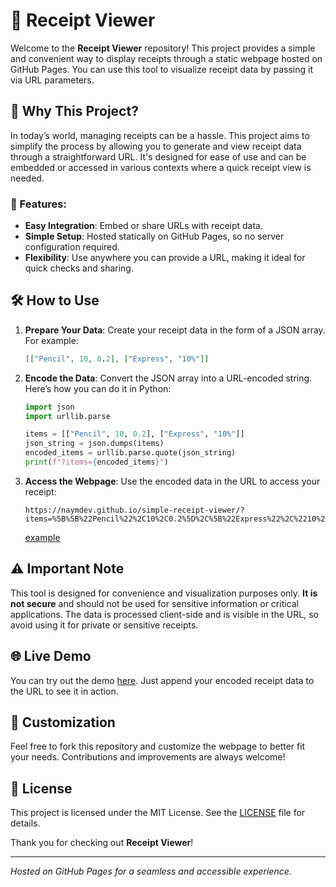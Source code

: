 # 📜 Receipt Viewer

Welcome to the **Receipt Viewer** repository! This project provides a simple and convenient way to display receipts through a static webpage hosted on GitHub Pages. You can use this tool to visualize receipt data by passing it via URL parameters.

## 📌 Why This Project?

In today’s world, managing receipts can be a hassle. This project aims to simplify the process by allowing you to generate and view receipt data through a straightforward URL. It's designed for ease of use and can be embedded or accessed in various contexts where a quick receipt view is needed.

### 🚀 Features:
- **Easy Integration**: Embed or share URLs with receipt data.
- **Simple Setup**: Hosted statically on GitHub Pages, so no server configuration required.
- **Flexibility**: Use anywhere you can provide a URL, making it ideal for quick checks and sharing.

## 🛠️ How to Use

1. **Prepare Your Data**: Create your receipt data in the form of a JSON array. For example:
    ```json
    [["Pencil", 10, 0.2], ["Express", "10%"]]
    ```

2. **Encode the Data**: Convert the JSON array into a URL-encoded string. Here’s how you can do it in Python:
    ```python
    import json
    import urllib.parse

    items = [["Pencil", 10, 0.2], ["Express", "10%"]]
    json_string = json.dumps(items)
    encoded_items = urllib.parse.quote(json_string)
    print(f"?items={encoded_items}")
    ```

3. **Access the Webpage**: Use the encoded data in the URL to access your receipt:
    ```
   https://naymdev.github.io/simple-receipt-viewer/?items=%5B%5B%22Pencil%22%2C10%2C0.2%5D%2C%5B%22Express%22%2C%2210%25%22%5D%5D
    ```
    [example](https://naymdev.github.io/simple-receipt-viewer/?items=%5B%5B%22Pencil%22%2C10%2C0.2%5D%2C%5B%22Express%22%2C%2210%25%22%5D%5D)

## ⚠️ Important Note

This tool is designed for convenience and visualization purposes only. **It is not secure** and should not be used for sensitive information or critical applications. The data is processed client-side and is visible in the URL, so avoid using it for private or sensitive receipts.

## 🌐 Live Demo

You can try out the demo [here](https://naymdev.github.io/simple-receipt-viewer/). Just append your encoded receipt data to the URL to see it in action.

## 🧩 Customization

Feel free to fork this repository and customize the webpage to better fit your needs. Contributions and improvements are always welcome!

## 📄 License

This project is licensed under the MIT License. See the [LICENSE](LICENSE) file for details.

Thank you for checking out **Receipt Viewer**!

---

*Hosted on GitHub Pages for a seamless and accessible experience.*
